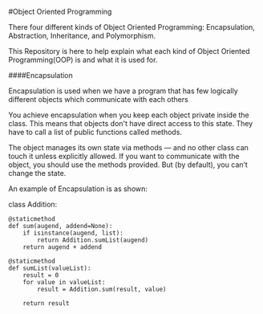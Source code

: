 #Object Oriented Programming

There four different kinds of Object Oriented Programming: Encapsulation, Abstraction, Inheritance, and Polymorphism. 

This Repository is here to help explain what each kind of Object Oriented Programming(OOP) is and what it is used for.

####Encapsulation

 Encapsulation is used when we have a program that has few logically different objects which communicate with each others
 
 You achieve encapsulation when you keep each object private inside the class. This means that objects don't have direct access to this state. They have to call a list of public functions called methods.
 
 The object manages its own state via methods — and no other class can touch it unless explicitly allowed. If you want to communicate with the object, you should use the methods provided. But (by default), you can’t change the state.
 
 An example of Encapsulation is as shown:
 
 class Addition:

    @staticmethod
    def sum(augend, addend=None):
        if isinstance(augend, list):
            return Addition.sumList(augend)
        return augend + addend

    @staticmethod
    def sumList(valueList):
        result = 0
        for value in valueList:
            result = Addition.sum(result, value)

        return result

